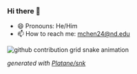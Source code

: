 ### Hi there 👋
- 😄 Pronouns: He/Him
- 📫 How to reach me: mchen24@nd.edu

<!--
**Casardo-Chen/Casardo-Chen** is a ✨ _special_ ✨ repository because its `README.md` (this file) appears on your GitHub profile.

Here are some ideas to get you started:

- 🔭 I’m currently working on ...
- 🌱 I’m currently learning ...
- 👯 I’m looking to collaborate on ...
- 🤔 I’m looking for help with ...
- 💬 Ask me about ...
- ⚡ Fun fact: ...
-->

<picture>
  <source media="(prefers-color-scheme: dark)" srcset="https://raw.githubusercontent.com/CasardoChen/CasardoChen/output/github-contribution-grid-snake-dark.svg">
  <source media="(prefers-color-scheme: light)" srcset="https://raw.githubusercontent.com/CasardoChen/CasardoChen/output/github-contribution-grid-snake.svg">
  <img alt="github contribution grid snake animation" src="https://raw.githubusercontent.com/CasardoChen/CasardoChen/output/github-contribution-grid-snake.svg">
</picture>

_generated with [Platane/snk](https://github.com/Platane/snk)_
